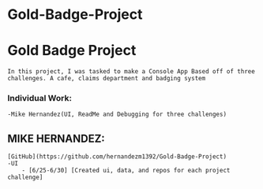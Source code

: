 # Gold-Badge-Project
#  **Gold Badge Project**
    In this project, I was tasked to make a Console App Based off of three challenges. A cafe, claims department and badging system

###  **Individual Work:**
    -Mike Hernandez(UI, ReadMe and Debugging for three challenges)

## **MIKE HERNANDEZ:**
    [GitHub](https://github.com/hernandezm1392/Gold-Badge-Project)
    -UI
        - [6/25-6/30] [Created ui, data, and repos for each project challenge]
